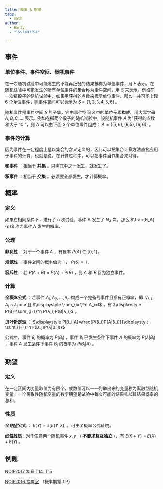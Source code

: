 ```yaml
---
title: 概率 & 期望
tags:
  - math
author:
  - Early
  - "1591493554"

---
```


## 事件

### 单位事件、事件空间、随机事件

在一次随机试验中可能发生的不能再细分的结果被称为单位事件，用 $E$ 表示。在随机试验中可能发生的所有单位事件的集合称为事件空间，用 $S$ 来表示。例如在一次掷骰子的随机试验中，如果用获得的点数来表示单位事件，那么一共可能出现 $6$ 个单位事件，则事件空间可以表示为 $S=\{1,2,3,4,5,6\}$ 。

随机事件是事件空间 $S$ 的子集，它由事件空间 $S$ 中的单位元素构成，用大写字母 $A, B, C,\ldots$ 表示。例如在掷两个骰子的随机试验中，设随机事件 $A$ 为“获得的点数和大于 $10$ ”，则 $A$ 可以由下面 $3$ 个单位事件组成： $A = \{ (5,6),(6,5),(6,6)\}$ 。

### 事件的计算

因为事件在一定程度上是以集合的含义定义的，因此可以把集合计算方法直接应用于事件的计算，也就是说，在计算过程中，可以把事件当作集合来对待。

 **和事件** ：相当于 **并集** 。只需其中之一发生，就发生了。

 **积事件** ：相当于 **交集** 。必须要全都发生，才计算概率。

## 概率

### 定义

如果在相同条件下，进行了 n 次试验，事件 A 发生了 $N_A$ 次，那么 $\frac{N_A}{n}$ 称为事件 A 发生的概率。

### 公理

 **非负性** ：对于一个事件 $A$ ，有概率 $P(A)\in [0,1]$ 。

 **规范性** ：事件空间的概率值为 $1$ ， $P(S)=1$ .

 **容斥性** ：若 $P(A+B) = P(A)+P(B)$ ，则 $A$ 和 $B$ 互为独立事件。

### 计算

 **全概率公式** ：若事件 $A_1,A_2,\ldots,A_n$ 构成一个完备的事件且都有正概率，即 $\forall i,j, A_i\cap A_j=\varnothing$ 且 $\displaystyle \sum_{i=1}^n A_i=1$ ，有 $\displaystyle P(B)=\sum_{i=1}^n P(A_i)P(B|A_i)$ 。

 **贝叶斯定理** ： $\displaystyle P(B_i|A)=\frac{P(B_i)P(A|B_i)}{\displaystyle \sum_{j=1}^n P(B_j)P(A|B_j)}$ 

公式中，事件 $B_i$ 的概率为 $P(B_i)$ ，事件 $B_i$ 已发生条件下事件 $A$ 的概率为 $P(A|B_i)$ ，事件 $A$ 发生条件下事件 $B_i$ 的概率为 $P(B_i|A)$ 。

## 期望

### 定义

在一定区间内变量取值为有限个，或数值可以一一列举出来的变量称为离散型随机变量。一个离散性随机变量的数学期望是试验中每次可能的结果乘以其结果概率的总和。

### 性质

 **全期望公式** ： $E(Y)=E[E(Y|X)]$ 。可由全概率公式证明。

 **线性性质** : 对于任意两个随机事件 $x,y$ （ **不要求相互独立** ），有 $E(X+Y)=E(X)+E(Y)$ 。

## 例题

 [NOIP2017 初赛 T14, T15](https://ti.luogu.com.cn/problemset/1022) 

 [NOIP2016 换教室](https://uoj.ac/problem/262) （概率期望 DP）
